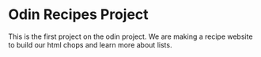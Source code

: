 # Odin Recipes Project
This is the first project on the odin project. We are making a recipe website to build our html chops and learn more about lists.
<!-- Before completing Project -->
